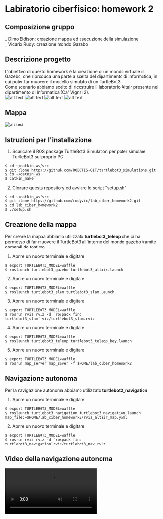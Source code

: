 # Labiratorio ciberfisico: homework 2

## Composizione gruppo
_ Dimo Eldison: creazione mappa ed esecuzione della simulazione<br>
_ Vicario Rudy: creazione mondo Gazebo<br>

## Descrizione progetto
L'obiettivo di questo homework è la creazione di un mondo virtuale in Gazebo, che riproduca una parte a scelta del dipartimento di informatica, in cui poter far muovere il modello simulato di un TurtleBot3.<br>
Come scenario abbiamo scelto di ricostruire il laboratorio Altair presente nel dipartimento di Informatica (Ca' Vignal 2).<br>
![alt text](https://github.com/rudyvic/lab_ciber_homework2.git/images/foto1.jpg "foto1")
![alt text](https://github.com/rudyvic/lab_ciber_homework2.git/images/foto2.jpg "foto2")
![alt text](https://github.com/rudyvic/lab_ciber_homework2.git/images/foto3.jpg "foto3")
![alt text](https://github.com/rudyvic/lab_ciber_homework2.git/images/foto4.jpg "foto4")

## Mappa
![alt text](https://github.com/rudyvic/lab_ciber_homework2.git/rviz_altair_map.pgm "mappa")

## Istruzioni per l'installazione
1. Scaricare il ROS package TurtleBot3 Simulation per poter simulare TurtleBot3 sul proprio PC<br>
```console
$ cd ~/catkin_ws/src
$ git clone https://github.com/ROBOTIS-GIT/turtlebot3_simulations.git
$ cd ~/catkin_ws
$ catkin_make
```
2. Clonare questa repository ed avviare lo script "setup.sh"<br> 
```console
$ cd ~/catkin_ws/src
$ git clone https://github.com/rudyvic/lab_ciber_homework2.git
$ cd lab_ciber_homework2
$ ./setup.sh
```
## Creazione della mappa
Per creare la mappa abbiamo utilizzato <b>turtlebot3_teleop</b> che ci ha permesso di far muovere il TurtleBot3 all'interno del mondo gazebo tramite comandi da tastiera
1. Aprire un nuovo terminale e digitare
```console
$ export TURTLEBOT3_MODEL=waffle
$ roslaunch turtlebot3_gazebo turtlebot3_altair.launch
```
2. Aprire un nuovo terminale e digitare
```console
$ export TURTLEBOT3_MODEL=waffle
$ roslaunch turtlebot3_slam turtlebot3_slam.launch
```
3. Aprire un nuovo terminale e digitare
```console
$ export TURTLEBOT3_MODEL=waffle
$ rosrun rviz rviz -d `rospack find turtlebot3_slam`rviz/turtlebot3_slam.rviz
```
4. Aprire un nuovo terminale e digitare
```console
$ export TURTLEBOT3_MODEL=waffle
$ roslaunch turtlebot3_teleop turtlebot3_teleop_key.launch
```
5. Aprire un nuovo terminale e digitare
```console
$ export TURTLEBOT3_MODEL=waffle
$ rosrun map_server map_saver -f $HOME/lab_ciber_homework2
```
## Navigazione autonoma
Per la navigazione autonoma abbiamo utilizzato <b>turtlebot3_navigation</b>
1. Aprire un nuovo terminale e digitare
```console
$ export TURTLEBOT3_MODEL=waffle
$ roslaunch turtlebot3_navigation turtlebot3_navigation.launch map_file:=$HOME/lab_ciber_homework2/rviz_altair_map.yaml
```
2. Aprire un nuovo terminale e digitare
```console
$ export TURTLEBOT3_MODEL=waffle
$ rosrun rviz rviz -d `rospack find turtlebot3_navigation`rviz/turtlebot3_nav.rviz
```
## Video della navigazione autonoma
![alt text](https://github.com/rudyvic/lab_ciber_homework2.git/video/video.MP4 "video")
